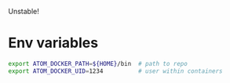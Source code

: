 Unstable!

# Env variables
```bash
export ATOM_DOCKER_PATH=${HOME}/bin  # path to repo 
export ATOM_DOCKER_UID=1234          # user within containers
```
